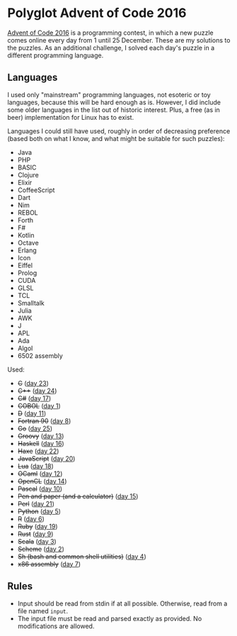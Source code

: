 # Polyglot Advent of Code 2016

[Advent of Code 2016](http://adventofcode.com/2016) is a programming contest,
in which a new puzzle comes online every day from 1 until 25 December. These
are my solutions to the puzzles. As an additional challenge, I solved each
day's puzzle in a different programming language.

## Languages

I used only "mainstream" programming languages, not esoteric or toy languages,
because this will be hard enough as is. However, I did include some older
languages in the list out of historic interest. Plus, a free (as in beer)
implementation for Linux has to exist.

Languages I could still have used, roughly in order of decreasing preference
(based both on what I know, and what might be suitable for such puzzles):

* Java
* PHP
* BASIC
* Clojure
* Elixir
* CoffeeScript
* Dart
* Nim
* REBOL
* Forth
* F#
* Kotlin
* Octave
* Erlang
* Icon
* Eiffel
* Prolog
* CUDA
* GLSL
* TCL
* Smalltalk
* Julia
* AWK
* J
* APL
* Ada
* Algol
* 6502 assembly

Used:

* ~~C~~ ([day 23](23_c))
* ~~C++~~ ([day 24](24_cpp))
* ~~C#~~ ([day 17](17_cs))
* ~~COBOL~~ ([day 1](01_cobol))
* ~~D~~ ([day 11](11_d))
* ~~Fortran 90~~ ([day 8](08_fortran))
* ~~Go~~ ([day 25](25_go))
* ~~Groovy~~ ([day 13](13_groovy))
* ~~Haskell~~ ([day 16](16_haskell))
* ~~Haxe~~ ([day 22](22_haxe))
* ~~JavaScript~~ ([day 20](20_javascript))
* ~~Lua~~ ([day 18](18_lua))
* ~~OCaml~~ ([day 12](12_ocaml))
* ~~OpenCL~~ ([day 14](14_opencl))
* ~~Pascal~~ ([day 10](10_pascal))
* ~~Pen and paper (and a calculator)~~ ([day 15](15_pen_and_paper))
* ~~Perl~~ ([day 21](21_perl))
* ~~Python~~ ([day 5](05_python))
* ~~R~~ ([day 6](06_r))
* ~~Ruby~~ ([day 19](19_ruby))
* ~~Rust~~ ([day 9](09_rust))
* ~~Scala~~ ([day 3](03_scala))
* ~~Scheme~~ ([day 2](02_scheme))
* ~~Sh (bash and common shell utilities)~~ ([day 4](04_bash))
* ~~x86 assembly~~ ([day 7](07_x86_assembly))

## Rules

* Input should be read from stdin if at all possible. Otherwise, read from a
  file named `input`.
* The input file must be read and parsed exactly as provided. No modifications
  are allowed.
